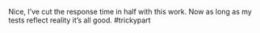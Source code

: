 <!--
id: 549782051
link: http://kevinisom.info/post/549782051/nice-ive-cut-the-response-time-in-half-with-this
slug: nice-ive-cut-the-response-time-in-half-with-this
date: Mon Apr 26 2010 15:20:36 GMT+1200 (NZST)
raw: {"blog_name":"kevinisom","id":549782051,"post_url":"http://kevinisom.info/post/549782051/nice-ive-cut-the-response-time-in-half-with-this","slug":"nice-ive-cut-the-response-time-in-half-with-this","type":"text","date":"2010-04-26 03:20:36 GMT","timestamp":1272252036,"state":"published","format":"html","reblog_key":"VdUcBbUH","tags":[],"short_url":"http://tmblr.co/Zw68YyWnG8Z","highlighted":[],"feed_item":"http://twitter.com/kev_nz/statuses/12850557822","from_feed_id":"650289","note_count":0,"title":null,"body":"<p>Nice, I&#8217;ve cut the response time in half with this work. Now as long as my tests reflect reality it&#8217;s all good. #trickypart</p>"}
publish: 2010-04-026
tags: 
title: null
-->


Nice, I’ve cut the response time in half with this work. Now as long as
my tests reflect reality it’s all good. \#trickypart


